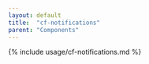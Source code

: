 ```yaml
---
layout: default
title:  "cf-notifications"
parent: "Components"
---
```


{% include usage/cf-notifications.md %}
